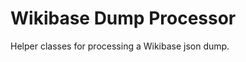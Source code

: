 Wikibase Dump Processor
=======================

Helper classes for processing a Wikibase json dump.
